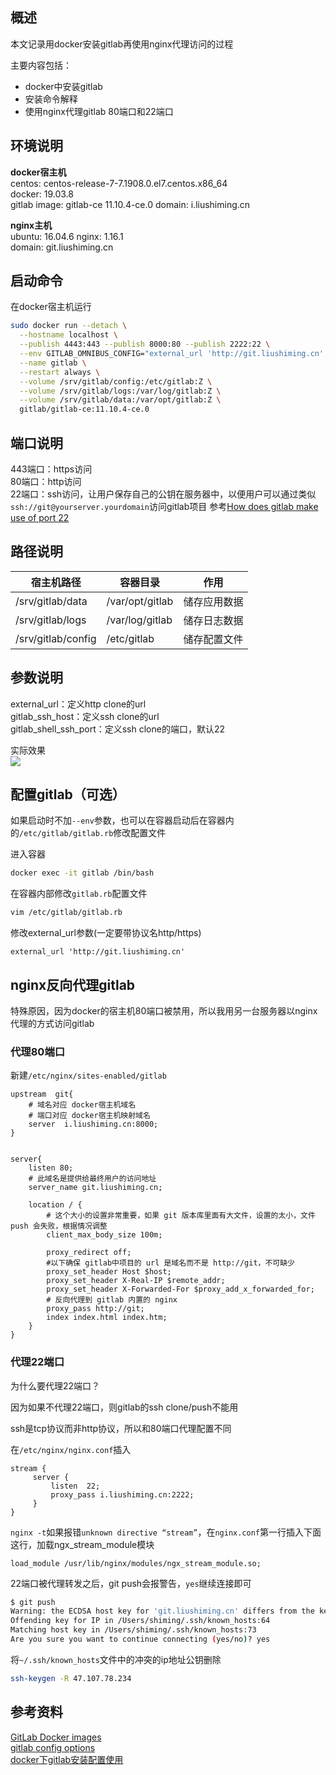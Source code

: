 [//title]:(docker安装gitlab并用nginx代理访问)
[//englishTitle]:(docker-install-gitlab-proxy-by-nginx)
[//category]:(gitlab,docker,nginx,git)
[//tags]:(gitlab,docker,nginx,install)
[//createTime]:(20190325)
[//updateTime]:(20200402)

## 概述
本文记录用docker安装gitlab再使用nginx代理访问的过程  

主要内容包括：  

- docker中安装gitlab
- 安装命令解释  
- 使用nginx代理gitlab 80端口和22端口

## 环境说明 
**docker宿主机**  
centos: centos-release-7-7.1908.0.el7.centos.x86_64  
docker: 19.03.8  
gitlab image: gitlab-ce 11.10.4-ce.0
domain: i.liushiming.cn  

**nginx主机**  
ubuntu: 16.04.6
nginx: 1.16.1  
domain: git.liushiming.cn  

## 启动命令
在docker宿主机运行  
``` bash
sudo docker run --detach \
  --hostname localhost \
  --publish 4443:443 --publish 8000:80 --publish 2222:22 \
  --env GITLAB_OMNIBUS_CONFIG="external_url 'http://git.liushiming.cn'; gitlab_rails['gitlab_ssh_host'] = 'git.liushiming.cn'; gitlab_rails['gitlab_shell_ssh_port'] = 22;" \
  --name gitlab \
  --restart always \
  --volume /srv/gitlab/config:/etc/gitlab:Z \
  --volume /srv/gitlab/logs:/var/log/gitlab:Z \
  --volume /srv/gitlab/data:/var/opt/gitlab:Z \
  gitlab/gitlab-ce:11.10.4-ce.0
```

## 端口说明  
443端口：https访问  
80端口：http访问  
22端口：ssh访问，让用户保存自己的公钥在服务器中，以便用户可以通过类似`ssh://git@yourserver.yourdomain`访问gitlab项目 参考[How does gitlab make use of port 22](https://forum.gitlab.com/t/how-does-gitlab-make-use-of-port-22-ssh/4311)  

## 路径说明
| 宿主机路径         | 容器目录        | 作用         |
| ------------------ | --------------- | ------------ |
| /srv/gitlab/data   | /var/opt/gitlab | 储存应用数据 |
| /srv/gitlab/logs   | /var/log/gitlab | 储存日志数据 |
| /srv/gitlab/config | /etc/gitlab     | 储存配置文件 |

## 参数说明
external_url：定义http clone的url  
gitlab_ssh_host：定义ssh clone的url  
gitlab_shell_ssh_port：定义ssh clone的端口，默认22  

实际效果  
![](https://cdn.liushiming.cn/img/20200325114935.png)

## 配置gitlab（可选）
如果启动时不加`--env`参数，也可以在容器启动后在容器内的`/etc/gitlab/gitlab.rb`修改配置文件  

进入容器  
``` zsh
docker exec -it gitlab /bin/bash
```

在容器内部修改`gitlab.rb`配置文件 
``` zsh
vim /etc/gitlab/gitlab.rb
```

修改external_url参数(一定要带协议名http/https)  
``` text
external_url 'http://git.liushiming.cn'
```

## nginx反向代理gitlab  
特殊原因，因为docker的宿主机80端口被禁用，所以我用另一台服务器以nginx代理的方式访问gitlab  

### 代理80端口
新建`/etc/nginx/sites-enabled/gitlab`
``` text
upstream  git{
    # 域名对应 docker宿主机域名
    # 端口对应 docker宿主机映射域名
    server  i.liushiming.cn:8000;
}


server{
    listen 80;
    # 此域名是提供给最终用户的访问地址
    server_name git.liushiming.cn;

    location / {
        # 这个大小的设置非常重要，如果 git 版本库里面有大文件，设置的太小，文件push 会失败，根据情况调整
        client_max_body_size 100m;

        proxy_redirect off;
        #以下确保 gitlab中项目的 url 是域名而不是 http://git，不可缺少
        proxy_set_header Host $host;
        proxy_set_header X-Real-IP $remote_addr;
        proxy_set_header X-Forwarded-For $proxy_add_x_forwarded_for;
        # 反向代理到 gitlab 内置的 nginx
        proxy_pass http://git;
        index index.html index.htm;
    }
}
```

### 代理22端口
为什么要代理22端口？  

因为如果不代理22端口，则gitlab的ssh clone/push不能用  

ssh是tcp协议而非http协议，所以和80端口代理配置不同    

在`/etc/nginx/nginx.conf`插入  
``` text
stream {
     server {
         listen  22;
         proxy_pass i.liushiming.cn:2222;
     }
}
```

`nginx -t`如果报错`unknown directive “stream”`，在`nginx.conf`第一行插入下面这行，加载ngx_stream_module模块    

``` text
load_module /usr/lib/nginx/modules/ngx_stream_module.so;
```

22端口被代理转发之后，git push会报警告，`yes`继续连接即可    
``` bash
$ git push
Warning: the ECDSA host key for 'git.liushiming.cn' differs from the key for the IP address '47.107.78.234'
Offending key for IP in /Users/shiming/.ssh/known_hosts:64
Matching host key in /Users/shiming/.ssh/known_hosts:73
Are you sure you want to continue connecting (yes/no)? yes
```

将`~/.ssh/known_hosts`文件中的冲突的ip地址公钥删除  
``` bash
ssh-keygen -R 47.107.78.234
```

## 参考资料
[GitLab Docker images](https://docs.gitlab.com/omnibus/docker/)  
[gitlab config options](https://docs.gitlab.com/omnibus/settings/configuration.html)  
[docker下gitlab安装配置使用](https://www.jianshu.com/p/080a962c35b6)  